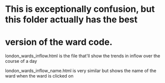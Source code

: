 # This is exceptionally confusion, but this folder actually has the best 
# version of the ward code.


london_wards_inflow.html is the file that'll show the trends in inflow over the
course of a day

london_wards_inflow_name.html is very similar but shows the name of the ward 
when the ward is clicked on
